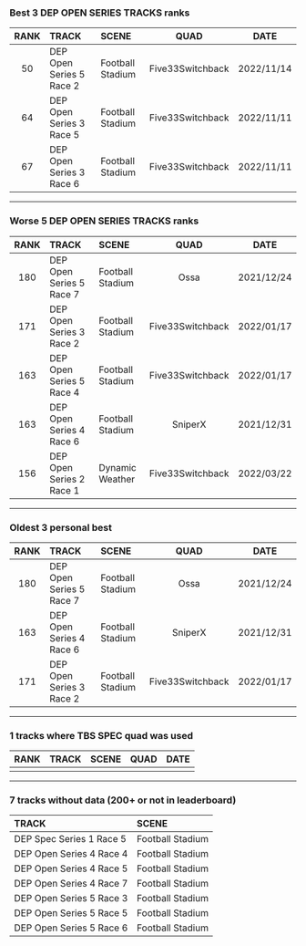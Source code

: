 ### Best 3 DEP OPEN SERIES TRACKS ranks
|RANK|TRACK|SCENE|QUAD|DATE|
|:---:|:---|:---|:---:|:---:|
|50|DEP Open Series 5 Race 2|Football Stadium|Five33Switchback|2022/11/14|
|64|DEP Open Series 3 Race 5|Football Stadium|Five33Switchback|2022/11/11|
|67|DEP Open Series 3 Race 6|Football Stadium|Five33Switchback|2022/11/11|
---
### Worse 5 DEP OPEN SERIES TRACKS ranks
|RANK|TRACK|SCENE|QUAD|DATE|
|:---:|:---|:---|:---:|:---:|
|180|DEP Open Series 5 Race 7|Football Stadium|Ossa|2021/12/24|
|171|DEP Open Series 3 Race 2|Football Stadium|Five33Switchback|2022/01/17|
|163|DEP Open Series 5 Race 4|Football Stadium|Five33Switchback|2022/01/17|
|163|DEP Open Series 4 Race 6|Football Stadium|SniperX|2021/12/31|
|156|DEP Open Series 2 Race 1|Dynamic Weather|Five33Switchback|2022/03/22|
---
### Oldest 3 personal best
|RANK|TRACK|SCENE|QUAD|DATE|
|:---:|:---|:---|:---:|:---:|
|180|DEP Open Series 5 Race 7|Football Stadium|Ossa|2021/12/24|
|163|DEP Open Series 4 Race 6|Football Stadium|SniperX|2021/12/31|
|171|DEP Open Series 3 Race 2|Football Stadium|Five33Switchback|2022/01/17|
---
### 1 tracks where TBS SPEC quad was used
|RANK|TRACK|SCENE|QUAD|DATE|
|:---:|:---|:---|:---:|:---:|
||||||
---
### 7 tracks without data (200+ or not in leaderboard)
|TRACK|SCENE|
|:---|:---|
|DEP Spec Series 1 Race 5|Football Stadium|
|DEP Open Series 4 Race 4|Football Stadium|
|DEP Open Series 4 Race 5|Football Stadium|
|DEP Open Series 4 Race 7|Football Stadium|
|DEP Open Series 5 Race 3|Football Stadium|
|DEP Open Series 5 Race 5|Football Stadium|
|DEP Open Series 5 Race 6|Football Stadium|
